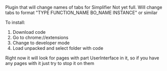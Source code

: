 Plugin that will change names of tabs for Simplifier
Not yet full.
Will change tabs to format "TYPE FUNCTION_NAME BO_NAME INSTANCE" or similar

To install:

1. Download code
2. Go to chrome://extensions
3. Change to developer mode
4. Load unpacked and select folder with code

Right now it will look for pages with part UserInterface in it, so if you have any pages with it just try to stop it on them